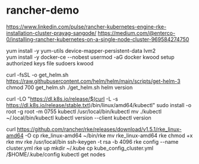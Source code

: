 # rancher-demo
https://www.linkedin.com/pulse/rancher-kubernetes-engine-rke-installation-cluster-prayag-sangode/
https://medium.com/@enterco-0/installing-rancher-kubernetes-on-a-single-node-cluster-969584274750


yum install -y yum-utils device-mapper-persistent-data lvm2  
yum install -y docker-ce --nobest
usermod -aG docker kwood
setup authorized keys file
sudoers kwood


curl -fsSL -o get_helm.sh https://raw.githubusercontent.com/helm/helm/main/scripts/get-helm-3
chmod 700 get_helm.sh
./get_helm.sh
helm version


curl -LO "https://dl.k8s.io/release/$(curl -L -s https://dl.k8s.io/release/stable.txt)/bin/linux/amd64/kubectl"
sudo install -o root -g root -m 0755 kubectl /usr/local/bin/kubectl
mv ./kubectl ~/.local/bin/kubectl
kubectl version --client
kubectl version


curl https://github.com/rancher/rke/releases/download/v1.5.1/rke_linux-amd64 -O
cp rke_linux-amd64 ~/bin/rke
mv rke_linux-amd64 rke
chmod +x rke
mv rke /usr/local/bin
ssh-keygen -t rsa -b 4096
rke config --name cluster.yml
rke up
mkdir ~/.kube
cp kube_config_cluster.yml /$HOME/.kube/config
kubectl get nodes

